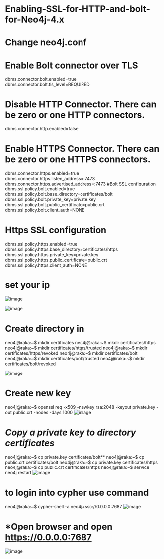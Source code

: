 # **Enabling-SSL-for-HTTP-and-bolt-for-Neo4j-4.x**



# **Change neo4j.conf**

# Enable Bolt connector over TLS
dbms.connector.bolt.enabled=true
dbms.connector.bolt.tls_level=REQUIRED
# **Disable HTTP Connector. There can be zero or one HTTP connectors.**
dbms.connector.http.enabled=false
# **Enable HTTPS Connector. There can be zero or one HTTPS connectors.**
dbms.connector.https.enabled=true
dbms.connector.https.listen_address=:7473
dbms.connector.https.advertised_address=:7473
#Bolt SSL configuration
dbms.ssl.policy.bolt.enabled=true
dbms.ssl.policy.bolt.base_directory=certificates/bolt
dbms.ssl.policy.bolt.private_key=private.key
dbms.ssl.policy.bolt.public_certificate=public.crt
dbms.ssl.policy.bolt.client_auth=NONE
# **Https SSL configuration**
dbms.ssl.policy.https.enabled=true
dbms.ssl.policy.https.base_directory=certificates/https
dbms.ssl.policy.https.private_key=private.key
dbms.ssl.policy.https.public_certificate=public.crt
dbms.ssl.policy.https.client_auth=NONE
# **set your ip**
![image](https://user-images.githubusercontent.com/77326619/161441019-4efc69ec-cf9a-4302-a5e9-8f49953d7249.png)

![image](https://user-images.githubusercontent.com/77326619/161441040-7813c003-a778-44ab-b30d-5aded40330e3.png)

# **Create directory in <NEO4J HOME>**
neo4j@raka:~$ mkdir certificates
neo4j@raka:~$ mkdir certificates/https
neo4j@raka:~$ mkdir certificates/https/trusted
neo4j@raka:~$ mkdir certificates/https/revoked
neo4j@raka:~$ mkdir certificates/bolt
neo4j@raka:~$ mkdir certificates/bolt/trusted
neo4j@raka:~$ mkdir certificates/bolt/revoked

![image](https://user-images.githubusercontent.com/77326619/161441080-794893c4-828a-4696-beb0-62f909f6456e.png)

# **Create new key** 
neo4j@raka:~$ openssl req -x509 -newkey rsa:2048 -keyout private.key -out public.crt -nodes -days 1000
 ![image](https://user-images.githubusercontent.com/77326619/161441163-eedf12b6-381f-4375-a893-9185f19bed0b.png)

 
 # *Copy a private key to directory certificates*
  
  
neo4j@raka:~$ cp private.key certificates/bolt**
neo4j@raka:~$ cp public.crt certificates/bolt
neo4j@raka:~$ cp private.key certificates/https
neo4j@raka:~$ cp public.crt certificates/https
neo4j@raka:~$ service neo4j restart 
![image](https://user-images.githubusercontent.com/77326619/161441226-91f19b13-85dd-4088-881e-410e83658958.png)

# **to login into cypher use command**
  
neo4j@raka:~$ cypher-shell -a neo4j+ssc://0.0.0.0:7687
![image](https://user-images.githubusercontent.com/77326619/161441289-3b68fd8a-1d96-4c20-a808-f555f5386575.png)
  
  
  
# *Open browser and open https://0.0.0.0:7687
  ![image](https://user-images.githubusercontent.com/77326619/161441330-e79818b6-e38b-4f96-9e99-297d177aebbe.png)

